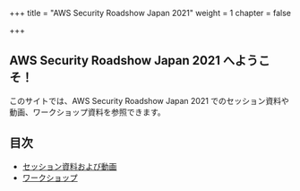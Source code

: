 +++
title = "AWS Security Roadshow Japan 2021"
weight = 1
chapter = false

+++

## AWS Security Roadshow Japan 2021 へようこそ！

このサイトでは、AWS Security Roadshow Japan 2021 でのセッション資料や動画、ワークショップ資料を参照できます。

## 目次

  - [セッション資料および動画](/ja/agenda/#on-demand-tracks)
  - [ワークショップ](/ja/agenda/#workshops) 
